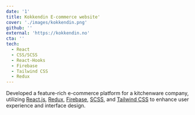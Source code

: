 ```yaml
---
date: '1'
title: Kokkendin E-commerce website'
cover: './images/kokkendin.png'
github: ''
external: 'https://kokkendin.no'
cta: ''
tech:
  - React
  - CSS/SCSS
  - React-Hooks
  - Firebase
  - Tailwind CSS
  - Redux
---
```


Developed a feature-rich e-commerce platform for a kitchenware company, utilizing [React.js](https://reactjs.org/), [Redux](https://redux.js.org/), [Firebase](https://firebase.google.com/), [SCSS](https://sass-lang.com/), and [Tailwind CSS](https://tailwindcss.com/) to enhance user experience and interface design.

